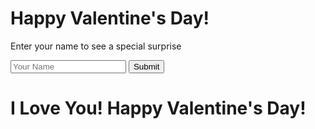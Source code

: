 <html lang="en">
    <head>
        <meta charset="UTF-8">
        <meta name="viewport" content="width=device-width, initial-scale=1.0">
        <link rel="stylesheet" href="styles.css">
    </head>
    <body>
        <div class="container">
            <div class="initial-screen" id="initialScreen">
                <h1>Happy Valentine's Day!</h1>
                <p>Enter your name to see a special surprise</p>
                <input type="text" id="nameInput" placeholder="Your Name" required>
                <button id="submitBtn">Submit</button>
            </div>
            <div class="heart-container">
                <div class="heart" id="heart"></div>
                <h1 id="greeting">I Love You! Happy Valentine's Day!</h1>
            </div>
        </div>
        <script src="script.js"></script>
    </body>
    </html>
